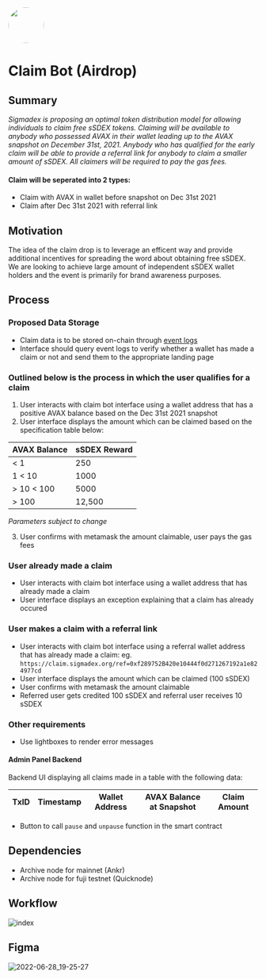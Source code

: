 <img src="https://user-images.githubusercontent.com/33762147/155625647-55c69f06-e0ea-44a8-a425-7aa086c329c5.png" style="border-radius:50%;width:72px;">

# Claim Bot (Airdrop)

## Summary
<em>Sigmadex is proposing an optimal token distribution model for allowing individuals to claim free sSDEX tokens. Claiming will be available to anybody who possessed AVAX in their wallet leading up to the AVAX snapshot on December 31st, 2021. Anybody who has qualified for the early claim will be able to provide a referral link for anybody to claim a smaller amount of sSDEX. All claimers will be required to pay the gas fees.</em>

#### Claim will be seperated into 2 types:

* Claim with AVAX in wallet before snapshot on Dec 31st 2021
* Claim after Dec 31st 2021 with referral link

## Motivation
The idea of the claim drop is to leverage an efficent way and provide additional incentives for spreading the word about obtaining free sSDEX. We are looking to achieve large amount of independent sSDEX wallet holders and the event is primarily for brand awareness purposes.

## Process
### Proposed Data Storage

* Claim data is to be stored on-chain through [event logs]
* Interface should query event logs to verify whether a wallet has made a claim or not and send them to the appropriate landing page

### Outlined below is the process in which the user qualifies for a claim

1. User interacts with claim bot interface using a wallet address that has a positive AVAX balance based on the Dec 31st 2021 snapshot
2. User interface displays the amount which can be claimed based on the specification table below:

|AVAX Balance|sSDEX Reward|
|------------|------------|
|< 1 |250|
|1  < 10 |1000|
|> 10 < 100 |5000|
|> 100 |12,500|

*Parameters subject to change*

3. User confirms with metamask the amount claimable, user pays the gas fees

### User already made a claim

* User interacts with claim bot interface using a wallet address that has already made a claim
* User interface displays an exception explaining that a claim has already occured

### User makes a claim with a referral link

* User interacts with claim bot interface using a referral wallet address that has already made a claim:
eg. `https://claim.sigmadex.org/ref=0xf289752B420e10444f0d271267192a1e824977cd`
* User interface displays the amount which can be claimed (100 sSDEX)
* User confirms with metamask the amount claimable
* Referred user gets credited 100 sSDEX and referral user receives 10 sSDEX

### Other requirements

* Use lightboxes to render error messages

#### Admin Panel Backend

Backend UI displaying all claims made in a table with the following data:

<div align="center">

|TxID|Timestamp|Wallet Address|AVAX Balance at Snapshot|Claim Amount|
|----|---------|--------------|------------|------------------------|

</div>

* Button to call `pause` and `unpause` function in the smart contract

## Dependencies

* Archive node for mainnet (Ankr)
* Archive node for fuji testnet (Quicknode)

## Workflow

![index](https://user-images.githubusercontent.com/33762147/173891450-07c2a432-c158-4a26-b25f-9119d3dc1171.png)

## Figma

![2022-06-28_19-25-27](https://user-images.githubusercontent.com/33762147/176331255-476f6e9d-1c57-4504-879d-1c879e856e22.jpg)

[event logs]: https://consensys.net/blog/developers/guide-to-events-and-logs-in-ethereum-smart-contracts/
